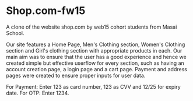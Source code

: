 # Shop.com-fw15
A clone of the website shop.com by web15 cohort students from Masai School.

Our site features a Home Page, Men's Clothing section, Women's Clothing section and Girl's clothing section with appropriate products in each.
Our main aim was to ensure that the user has a good experience and hence we created simple but effective userflow for every section, such as having an account creation page, a login page and a cart page. Payment and address pages were created to ensure proper inputs for user data.


For Payment: Enter 123 as card number, 123 as CVV and 12/25 for expiry date.
For OTP: Enter 1234.
